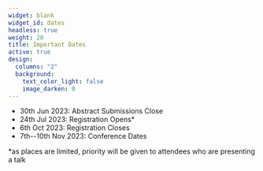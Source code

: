 ```yaml
---
widget: blank
widget_id: dates
headless: true
weight: 20
title: Important Dates
active: true
design:
  columns: "2"
  background:
    text_color_light: false
    image_darken: 0
---
```

* 30th Jun 2023: Abstract Submissions Close
* 24th Jul 2023: Registration Opens*
* 6th Oct 2023: Registration Closes
* 7th--10th Nov 2023: Conference Dates

*as places are limited, priority will be given to attendees who are presenting a talk
